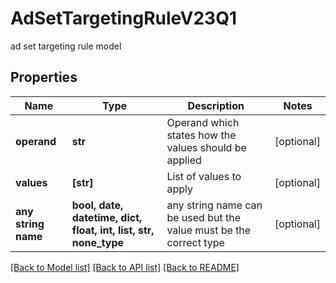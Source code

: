 # AdSetTargetingRuleV23Q1

ad set targeting rule model

## Properties
Name | Type | Description | Notes
------------ | ------------- | ------------- | -------------
**operand** | **str** | Operand which states how the values should be applied | [optional] 
**values** | **[str]** | List of values to apply | [optional] 
**any string name** | **bool, date, datetime, dict, float, int, list, str, none_type** | any string name can be used but the value must be the correct type | [optional]

[[Back to Model list]](../README.md#documentation-for-models) [[Back to API list]](../README.md#documentation-for-api-endpoints) [[Back to README]](../README.md)


